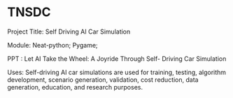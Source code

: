 # TNSDC
Project Title: Self Driving AI Car Simulation  

Module: Neat-python;
        Pygame;    

PPT : Let AI Take the Wheel: A Joyride Through Self- Driving Car Simulation

Uses: Self-driving AI car simulations are used for training, testing, algorithm development, scenario generation, validation, cost reduction, data generation, education, and research purposes.
